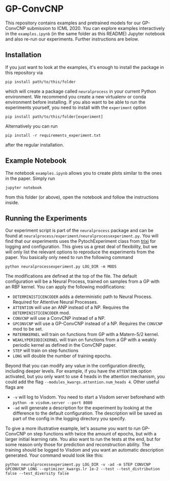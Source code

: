 # GP-ConvCNP

This repository contains examples and pretrained models for our GP-ConvCNP submission to ICML 2020. You can explore examples interactively in the `examples.ipynb` (in the same folder as this README) Jupyter notebook and also re-run our experiments. Further instructions are below.

## Installation

If you just want to look at the examples, it's enough to install the package in this repository via

    pip install path/to/this/folder

which will create a package called `neuralprocess` in your current Python environment. We recommend you create a new virtualenv or conda environment before installing. If you also want to be able to run the experiments yourself, you need to install with the `experiment` option

    pip install path/to/this/folder[experiment]

Alternatively you can run

    pip install -r requirements_experiment.txt

after the regular installation.

## Example Notebook

The notebook `examples.ipynb` allows you to create plots similar to the ones in the paper. Simply run

    jupyter notebook

from this folder (or above), open the notebook and follow the instructions inside.

## Running the Experiments

Our experiment script is part of the `neuralprocess` package and can be found at `neuralprocess/experiment/neuralprocessexperiment.py`. You will find that our experiments uses the PytochExperiment class from [trixi](https://trixi.readthedocs.io/en/develop/) for logging and configuration. This gives us a great deal of flexibility, but we will only list the relevant options to reproduce the experiments from the paper. You basically only need to run the following command

    python neuralprocessexperiment.py LOG_DIR -m MODS

The modifications are defined at the top of the file. The default configuration will be a Neural Process, trained on samples from a GP with an RBF kernel. You can apply the following modifications:

* `DETERMINISTICENCODER` adds a deterministic path to Neural Process. Required for Attentive Neural Processes.
* `ATTENTION` will use an ANP instead of a NP. Requires the `DETERMINISTICENCODER` mod.
* `CONVCNP` will use a ConvCNP instead of a NP.
* `GPCONVCNP` will use a GP-ConvCNP instead of a NP. Requires the `CONVCNP` mod to be set.
* `MATERNKERNEL` will train on functions from GP with a Matern-5/2 kernel.
* `WEAKLYPERIODICKERNEL` will train on functions from a GP with a weakly periodic kernel as defined in the ConvCNP paper.
* `STEP` will train on step functions
* `LONG` will double the number of training epochs.

Beyond that you can modify any value in the configuration directly, including deeper levels. For example, if you have the `ATTENTION` option activated, but you only want to use 4 heads in the attention mechanism, you could add the flag `--modules_kwargs.attention.num_heads 4`. Other useful flags are

* `-v` will log to Visdom. You need to start a Visdom server beforehand with `python -m visdom.server --port 8080`
* `-ad` will generate a description for the experiment by looking at the difference to the default configuration. The description will be saved as part of the config in the logging directory you specify.

To give a more illustrative example, let's assume you want to run GP-ConvCNP on step functions with twice the amount of epochs, but with a larger initial learning rate. You also want to run the tests at the end, but for some reason only those for prediction and reconstruction ability. The training should be logged to Visdom and you want an automatic description generated. Your command would look like this:

    python neuralprocessexperiment.py LOG_DIR -v -ad -m STEP CONVCNP GPCONVCNP LONG --optimizer_kwargs.lr 1e-2 --test --test_distribution false --test_diversity false

